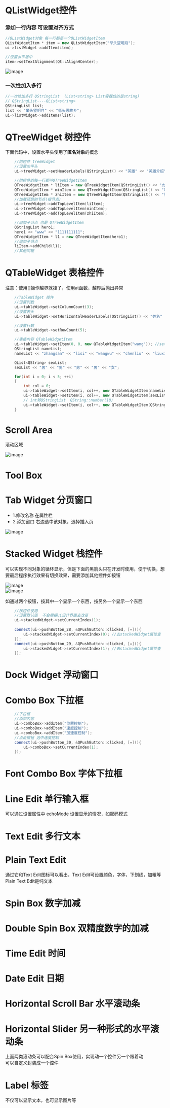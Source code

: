 # QListWidget控件  

### 添加一行内容 可设置对齐方式  

```cpp
//QListWidget对象 每一行都是一个QListWidgetItem
QListWidgetItem * item = new QListWidgetItem("举头望明月");
ui->listWidget->addItem(item);

//设置水平居中
item->setTextAlignment(Qt::AlignHCenter);
```  
![image](https://user-images.githubusercontent.com/58176267/156514195-2b87dc01-67a6-4823-b11e-c1af54a1a236.png)


### 一次性加入多行  

```cpp
//一次性加多行 QStringList  (List<string> List容器放的是string)
// QStringList----QList<string>
QStringList list;
list << "举头望明月" << "低头思故乡";
ui->listWidget->addItems(list);
```

# QTreeWidget  树控件  
下面代码中，设置水平头使用了**匿名对象**的概念  

```cpp
    //树控件 treeWidget
    //设置水平头
    ui->treeWidget->setHeaderLabels(QStringList() << "英雄" << "英雄介绍"); //匿名对象

    //树控件的每一行都叫QTreeWidgetItem
    QTreeWidgetItem * liItem = new QTreeWidgetItem(QStringList() << "力量");
    QTreeWidgetItem * minItem = new QTreeWidgetItem(QStringList() << "敏捷");
    QTreeWidgetItem * zhiItem = new QTreeWidgetItem(QStringList() << "智力");
    //加载顶层的节点(根节点)
    ui->treeWidget->addTopLevelItem(liItem);
    ui->treeWidget->addTopLevelItem(minItem);
    ui->treeWidget->addTopLevelItem(zhiItem);

    //追加子节点 也是 QTreeWidgetItem
    QStringList hero1;
    hero1 << "www" << "1111111111";
    QTreeWidgetItem * l1 = new QTreeWidgetItem(hero1);
    //追加子节点
    liItem->addChild(l1);
    //其他同理
```

# QTableWidget  表格控件  

注意：使用[]操作越界就挂了，使用at函数，越界后抛出异常

```cpp
    //TableWidget 控件
    //设置列数
    ui->tableWidget->setColumnCount(3);
    //设置表头
    ui->tableWidget->setHorizontalHeaderLabels(QStringList() << "姓名" << "性别" << "年龄"); //水平表头

    //设置行数
    ui->tableWidget->setRowCount(5);

    //表格内容 QTableWidgetItem
    ui->tableWidget->setItem(0, 0, new QTableWidgetItem("wang")); //setItem需要的第三个参数，是一个QTableWidgetItem的指针
    QStringList nameList;
    nameList << "zhangsan" << "lisi" << "wangwu" << "chenliu" << "liuxiu";

    QList<QString> sexList;
    sexList << "男" << "男" << "男" << "男" << "女";

    for(int i = 0; i < 5; ++i)
    {
        int col = 0;
        ui->tableWidget->setItem(i, col++, new QTableWidgetItem(nameList[i]));
        ui->tableWidget->setItem(i, col++, new QTableWidgetItem(sexList.at(i)));
        // int转QStringList  QString::number(18)
        ui->tableWidget->setItem(i, col++, new QTableWidgetItem(QString::number(18)));
    }
```

# Scroll Area  
滚动区域  

![image](https://user-images.githubusercontent.com/58176267/156524629-c69d8826-bbf3-4a82-8438-09405d182dc4.png)

# Tool Box  

# Tab Widget 分页窗口  

* 1.修改名称 在属性栏  
* 2.添加窗口  右边选中该对象，选择插入页  

![image](https://user-images.githubusercontent.com/58176267/156525883-a5cf2dea-867a-43dd-b903-e4ff3ef28cc2.png)

# Stacked Widget 栈控件  

可以实现不同对象的循环显示，但是下面的黑箭头只在开发时使用，便于切换，想要最后程序执行效果有切换效果，需要添加其他控件如按钮  

![image](https://user-images.githubusercontent.com/58176267/156526798-6c2da755-e8f3-4062-a263-673d8813bf42.png)  
![image](https://user-images.githubusercontent.com/58176267/156526827-0ac05035-c4c8-417f-83c6-05fbec6bfb94.png)  

如通过两个按钮，按其中一个显示一个东西，按另外一个显示一个东西  
```cpp
    //栈控件使用  
    //设置默认值  不会根据ui设计界面去改变  
    ui->stackedWidget->setCurrentIndex(1);
    
    connect(ui->pushButton_28, &QPushButton::clicked, [=](){
        ui->stackedWidget->setCurrentIndex(0); //去stackedWidget属性查
    });
    connect(ui->pushButton_29, &QPushButton::clicked, [=](){
        ui->stackedWidget->setCurrentIndex(1); //去stackedWidget属性查
    });
```

# Dock Widget 浮动窗口  


# Combo Box  下拉框  


```cpp
    //下拉框
    //添加内容
    ui->comboBox->addItem("位置控制");
    ui->comboBox->addItem("速度控制");
    ui->comboBox->addItem("加速度控制");
    //点击按钮 选中速度控制
    connect(ui->pushButton_30, &QPushButton::clicked, [=](){
        ui->comboBox->setCurrentIndex(1);
    });
```
# Font Combo Box 字体下拉框  

# Line Edit 单行输入框  

可以通过设置属性中 echoMode 设置显示的情况，如密码模式  

# Text Edit 多行文本  

# Plain Text Edit  

通过它和Text Edit图标可以看出，Text Edit可设置颜色，字体，下划线，加粗等  
Plain Text Edit是纯文本  

# Spin Box 数字加减  

# Double Spin Box 双精度数字的加减  

# Time Edit 时间  

# Date Edit 日期  

# Horizontal Scroll Bar 水平滚动条  

# Horizontal Slider 另一种形式的水平滚动条  

上面两类滚动条可以配合Spin Box使用，实现动一个控件另一个跟着动  
可以自定义封装成一个控件  

# Label  标签  

不仅可以显示文本，也可显示图片等  

```cpp

```
 





